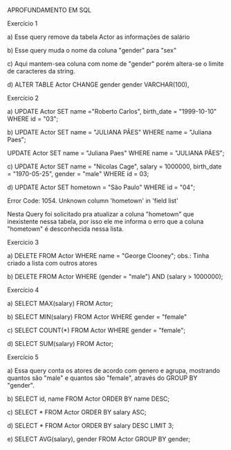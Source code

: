 APROFUNDAMENTO EM SQL

Exercício 1

a) Esse query remove da tabela Actor as informações de salário

b) Esse query muda o nome da coluna "gender" para "sex"

c) Aqui mantem-sea coluna com nome de "gender" porém altera-se o limite de caracteres da string.

d) ALTER TABLE Actor CHANGE gender gender VARCHAR(100),

Exercício 2

a) UPDATE Actor
SET name ="Roberto Carlos", birth_date = "1999-10-10"
WHERE id = "03";

b) UPDATE Actor
SET name = "JULIANA PÃES"
WHERE name = "Juliana Paes";

UPDATE Actor
SET name = "Juliana Paes"
WHERE name = "JULIANA PÃES";

c) UPDATE Actor 
SET name = "Nicolas Cage", salary = 1000000, birth_date = "1970-05-25", gender = "male"
WHERE id = 03;

d) UPDATE Actor
SET hometown = "São Paulo"
WHERE id = "04";

Error Code: 1054. Unknown column 'hometown' in 'field list'

Nesta Query foi solicitado pra atualizar a coluna "hometown" que inexistente nessa tabela, por isso ele me informa o erro que a coluna "hometown" é desconhecida nessa lista.

Exercicio 3

a) DELETE FROM Actor WHERE name = "George Clooney"; obs.: Tinha criado a lista com outros atores

b) DELETE FROM Actor WHERE (gender = "male") AND (salary > 1000000);

Exercício 4

a) SELECT MAX(salary) FROM Actor;

b) SELECT MIN(salary) FROM Actor WHERE gender = "female"

c) SELECT COUNT(*) FROM Actor WHERE gender = "female";

d) SELECT SUM(salary) FROM Actor;

Exercício 5

a) Essa query conta os atores de acordo com  genero e agrupa, mostrando quantos são "male" e quantos são "female", através do GROUP BY "gender".

b) SELECT id, name FROM Actor ORDER BY name DESC;

c) SELECT * FROM Actor ORDER BY salary ASC;

d) SELECT * FROM Actor ORDER BY salary DESC LIMIT 3;

e) SELECT AVG(salary), gender FROM Actor
GROUP BY gender;








